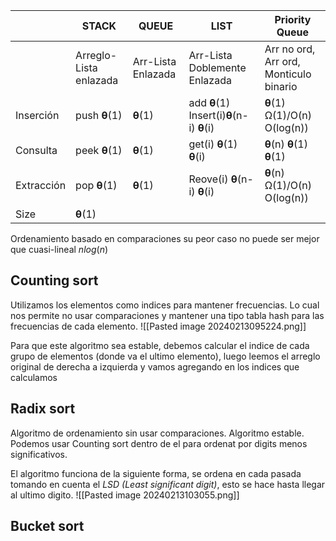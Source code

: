 |            | STACK                  | QUEUE              | LIST                          | Priority Queue                         |
| ---------- | ---------------------- | ------------------ | ----------------------------- | -------------------------------------- |
|            | Arreglo-Lista enlazada | Arr-Lista Enlazada | Arr-Lista Doblemente Enlazada | Arr no ord, Arr ord, Monticulo binario |
| Inserción  | push **θ**(1)          | **θ**(1)           | add **θ**(1)            Insert(i)**θ**(n-i) **θ**(i)                  | **θ**(1) Ω(1)/O(n) O(log(n))                                       |
| Consulta   | peek **θ**(1)          | **θ**(1)           | get(i) **θ**(1) **θ**(i)                              | **θ**(n) **θ**(1) **θ**(1)                                       |
| Extracción | pop **θ**(1)           | **θ**(1)           | Reove(i) **θ**(n-i) **θ**(i)                              | **θ**(n) Ω(1)/O(n) O(log(n))                                       |
| Size       | **θ**(1)               |                    |                               |                                        |
Ordenamiento basado en comparaciones su peor caso no puede ser mejor que cuasi-lineal $n log(n)$

## Counting sort

Utilizamos los elementos como indices para mantener frecuencias. Lo cual nos permite no usar comparaciones y mantener una tipo tabla hash para las frecuencias de cada elemento.
![[Pasted image 20240213095224.png]]

Para que este algoritmo sea estable, debemos calcular el indice de cada grupo de elementos (donde va el ultimo elemento), luego leemos el arreglo original de derecha a izquierda y vamos agregando en los indices que calculamos

## Radix sort
Algoritmo de ordenamiento sin usar comparaciones. Algoritmo estable. Podemos usar Counting sort dentro de el para ordenat por digits menos significativos.

El algoritmo funciona de la siguiente forma, se ordena en cada pasada tomando en cuenta el *LSD (Least significant digit)*, esto se hace hasta llegar al ultimo digito.
![[Pasted image 20240213103055.png]]

## Bucket sort
